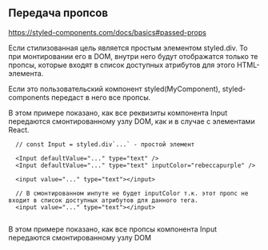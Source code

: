## Передача пропсов
https://styled-components.com/docs/basics#passed-props

Если стилизованная цель является простым элементом styled.div.
То при монтировании его в DOM, внутри него будут отображатся только те пропсы, которые входят в список доступных атрибутов для этого HTML-элемента. 

Если это пользовательский компонент styled(MyComponent), styled-components передаст в него все пропсы. 


В этом примере показано, как все реквизиты компонента Input передаются смонтированному узлу DOM, как и в случае с элементами React.
```tsx
  // const Input = styled.div`...` - простой элемент

  <Input defaultValue="..." type="text" />
  <Input defaultValue="..." type="text" inputColor="rebeccapurple" />

  <input value="..." type="text"></input>
    
  // В смонтированном инпуте не будет inputColor т.к. этот пропс не входит в список доступных атрибутов для данного тега.
  <input value="..." type="text"></input> 
 
```
В этом примере показано, как все пропсы компонента Input передаются смонтированному узлу DOM
